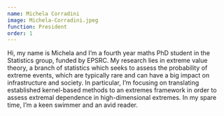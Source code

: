 ```yaml
---
name: Michela Corradini
image: Michela-Corradini.jpeg
function: President
order: 1
---
```


Hi, my name is Michela and I’m a fourth year maths PhD student in the Statistics group, funded by EPSRC. My research lies in extreme value theory, a branch of statistics which seeks to assess the probability of extreme events, which are typically rare and can have a big impact on infrastructure and society. In particular, I’m focusing on translating established kernel-based methods to an extremes framework in order to assess extremal dependence in high-dimensional extremes. In my spare time, I’m a keen swimmer and an avid reader.
